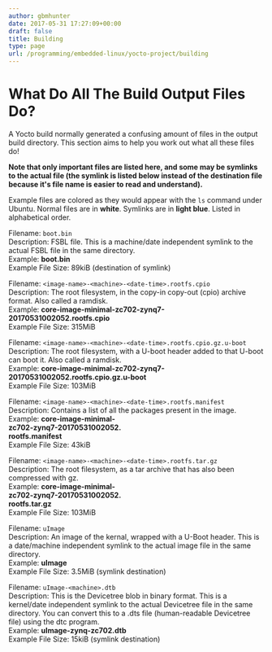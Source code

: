 ```yaml
---
author: gbmhunter
date: 2017-05-31 17:27:09+00:00
draft: false
title: Building
type: page
url: /programming/embedded-linux/yocto-project/building
---
```


# What Do All The Build Output Files Do?

A Yocto build normally generated a confusing amount of files in the output build directory. This section aims to help you work out what all these files do!

**Note that only important files are listed here, and some may be symlinks to the actual file (the symlink is listed below instead of the destination file because it's file name is easier to read and understand).**

Example files are colored as they would appear with the `ls` command under Ubuntu. Normal files are in **white**. Symlinks are in **light blue**. Listed in alphabetical order.

Filename: `boot.bin`  
Description: FSBL file. This is a machine/date independent symlink to the actual FSBL file in the same directory.  
Example: **boot.bin**  
Example File Size: 89kiB (destination of symlink)

Filename: `<image-name>-<machine>-<date-time>.rootfs.cpio`  
Description: The root filesystem, in the copy-in copy-out (cpio) archive format. Also called a ramdisk.  
Example: **core-image-minimal-zc702-zynq7-20170531002052.rootfs.cpio**  
Example File Size: 315MiB

Filename: `<image-name>-<machine>-<date-time>.rootfs.cpio.gz.u-boot`  
Description: The root filesystem, with a U-boot header added to that U-boot can boot it. Also called a ramdisk.  
Example: **core-image-minimal-zc702-zynq7-20170531002052.rootfs.cpio.gz.u-boot**   
Example File Size: 103MiB

Filename: `<image-name>-<machine>-<date-time>.rootfs.manifest`  
Description: Contains a list of all the packages present in the image.  
Example: **core-image-minimal-  
zc702-zynq7-20170531002052.  
rootfs.manifest**   
Example File Size: 43kiB

Filename: `<image-name>-<machine>-<date-time>.rootfs.tar.gz`  
Description: The root filesystem, as a tar archive that has also been compressed with gz.  
Example: **core-image-minimal-  
zc702-zynq7-20170531002052.  
rootfs.tar.gz**   
Example File Size: 103MiB

Filename: `uImage`  
Description: An image of the kernal, wrapped with a U-Boot header. This is a date/machine independent symlink to the actual image file in the same directory.  
Example: **uImage**  
Example File Size: 3.5MiB (symlink destination)

Filename: `uImage-<machine>.dtb`  
Description: This is the Devicetree blob in binary format. This is a kernel/date independent symlink to the actual Devicetree file in the same directory. You can convert this to a .dts file (human-readable Devicetree file) using the dtc program.  
Example: **uImage-zynq-zc702.dtb**  
Example File Size: 15kiB (symlink destination)
